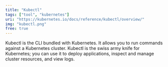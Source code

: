 ```yaml
---
title: "Kubectl"
tags: ["tool", "kubernetes"]
uri: "https://kubernetes.io/docs/reference/kubectl/overview/"
img: "kubectl.png"
free: true
---
```


Kubectl is the CLI bundled with Kubernetes. It allows you to run commands against a Kubernetes cluster. Kubectl is the swiss army knife for Kubernetes; you can use it to deploy applications, inspect and manage cluster resources, and view logs.